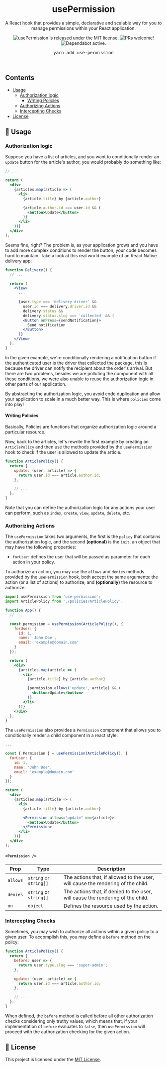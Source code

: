 <p align="center">
  <h1 align="center">usePermission</h1>
</p>

<p align="center">
  A React hook that provides a simple, declarative and scalable way for you to manage permissions within your React application.
</p>

<p align="center">
  <img src="https://img.shields.io/badge/license-MIT-blue.svg" alt="usePermission is released under the MIT license." />
  <img src="https://img.shields.io/badge/PRs-welcome-brightgreen.svg" alt="PRs welcome!" />
  <img src="https://img.shields.io/badge/Dependabot-active-brightgreen.svg" alt="Dependabot active.">
</p>

<div align="center">
  <pre>yarn add use-permission</pre>
</div>

<br />

## Contents

- [Usage](#-usage)
  - [Authorization logic](#authorization-logic)
    - [Writing Policies](#writing-policies)
  - [Authorizing Actions](#authorizing-actions)
  - [Intercepting Checks](#intercepting-checks)
- [License](#-license)

## 🚀 Usage

### Authorization logic

Suppose you have a list of articles, and you want to conditionally render an `update` button for the article's author, you would probably do something like:

```jsx
// ...

return (
  <div>
    {articles.map(article => (
      <li>
        {article.title} by {article.author}

        {article.author.id === user.id && (
          <button>Update</button>
        )}
      </li>
    ))}
  </div>
);
```

Seems fine, right? The problem is, as your application grows and you have to add more complex conditions to render the button, your code becomes hard to maintain. Take a look at this real world example of an React Native delivery app:

```jsx
function Delivery() {
  // ...

  return (
    <View>
      ...

      {user.type === 'delivery-driver' &&
        user.id === delivery.driver.id &&
        delivery.status &&
        delivery.status.slug === 'collected' && (
        <Button onPress={sendNotification}>
          Send notification
        </Button>
      )}
    </View>
  );
}
```

In the given example, we're conditionally rendering a notification button if the authenticated user is the driver that collected the package, this is because the driver can notify the recipient about the order's arrival. But there are two problems, besides we are polluting the component with all these conditions, we were also unable to reuse the authorization logic in other parts of our application.

By abstracting the authorization logic, you avoid code duplication and allow your application to scale in a much better way. This is where `policies` come into play!

#### Writing Policies

Basically, Policies are functions that organize authorization logic around a particular resource.

Now, back to the articles, let's rewrite the first example by creating an `ArticlePolicy` and then use the methods provided by the `usePermission` hook to check if the user is allowed to update the article.

```js
function ArticlePolicy() {
  return {
    update: (user, article) => {
      return user.id === article.author.id;
    },

    // ...
  };
}
```

Note that you can define the authorization logic for any actions your user can perform, such as `index`, `create`, `view`, `update`, `delete`, etc.

### Authorizing Actions

The `usePermission` takes two arguments, the first is the `policy` that contains the authorization logic, and the second **(optional)** is the `init`, an object that may have the following properties:

- `forUser`: defines the user that will be passed as parameter for each action in your policy.

To authorize an action, you may use the `allows` and `denies` methods provided by the `usePermission` hook, both accept the same arguments: the action (or a list of actions) to authorize, and **(optionally)** the resource to authorize.

```jsx
import usePermission from 'use-permission';
import ArticlePolicy from './policies/ArticlePolicy';

function App() {
  // ...

  const permission = usePermission(ArticlePolicy(), {
    forUser: {
      id: 1,
      name: 'John Doe',
      email: 'example@domain.com'
    }
  });

  return (
    <div>
      {articles.map(article => (
        <li>
          {article.title} by {article.author}

          {permission.allows('update', article) && (
            <button>Update</button>
          )}
        </li>
      ))}
    </div>
  );
}
```

The `usePermission` also provides a `Permission` component that allows you to conditionally render a child component in a react style:

```jsx
...

const { Permission } = usePermission(ArticlePolicy(), {
  forUser: {
    id: 1,
    name: 'John Doe',
    email: 'example@domain.com'
  }
});

return (
  <div>
    {articles.map(article => (
      <li>
        {article.title} by {article.author}

        <Permission allows="update" on={article}>
          <button>Update</button>
        </Permission>
      </li>
    ))}
  </div>
);
```

#### `<Permission />`

| Prop     | Type                   | Description                                                                      |
| -------- | ---------------------- | -------------------------------------------------------------------------------- |
| `allows` | `string` or `string[]` | The actions that, if allowed to the user, will cause the rendering of the child. |
| `denies` | `string` or `string[]` | The actions that, if denied to the user, will cause the rendering of the child.  |
| `on`     | `object`               | Defines the resource used by the action.                                         |

### Intercepting Checks

Sometimes, you may wish to authorize all actions within a given policy to a given user. To accomplish this, you may define a `before` method on the policy:

```js
function ArticlePolicy() {
  return {
    before: user => {
      return user.type.slug === 'super-admin';
    },

    update: (user, article) => {
      return user.id === article.author.id;
    },

    // ...
  };
}
```

When defined, the `before` method is called before all other authorization checks considering only truthy values, which means that, if your implementation of `before` evaluates to `false`, then `usePermission` will proceed with the authorization checking for the given action.

## 📄 License

This project is licensed under the [MIT License](https://opensource.org/licenses/MIT).
